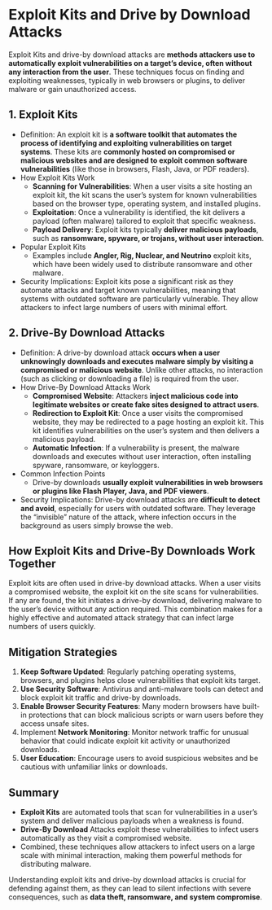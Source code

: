<br>

# Exploit Kits and Drive by Download Attacks
Exploit Kits and drive-by download attacks are **methods attackers use to automatically exploit vulnerabilities on a target’s device, often without any interaction from the user**. These techniques focus on finding and exploiting weaknesses, typically in web browsers or plugins, to deliver malware or gain unauthorized access.

## 1. Exploit Kits
  - Definition: An exploit kit is **a software toolkit that automates the process of identifying and exploiting vulnerabilities on target systems**. These kits are **commonly hosted on compromised or malicious websites and are designed to exploit common software vulnerabilities** (like those in browsers, Flash, Java, or PDF readers).
  - How Exploit Kits Work
    - **Scanning for Vulnerabilities**: When a user visits a site hosting an exploit kit, the kit scans the user’s system for known vulnerabilities based on the browser type, operating system, and installed plugins.
    - **Exploitation**: Once a vulnerability is identified, the kit delivers a payload (often malware) tailored to exploit that specific weakness.
    - **Payload Delivery**: Exploit kits typically **deliver malicious payloads**, such as **ransomware, spyware, or trojans, without user interaction**.
  - Popular Exploit Kits
    - Examples include **Angler, Rig, Nuclear, and Neutrino** exploit kits, which have been widely used to distribute ransomware and other malware.
  - Security Implications: Exploit kits pose a significant risk as they automate attacks and target known vulnerabilities, meaning that systems with outdated software are particularly vulnerable. They allow attackers to infect large numbers of users with minimal effort.

## 2. Drive-By Download Attacks
  - Definition: A drive-by download attack **occurs when a user unknowingly downloads and executes malware simply by visiting a compromised or malicious website**. Unlike other attacks, no interaction (such as clicking or downloading a file) is required from the user.
  - How Drive-By Download Attacks Work
    - **Compromised Website**: Attackers **inject malicious code into legitimate websites or create fake sites designed to attract users**.
    - **Redirection to Exploit Kit**: Once a user visits the compromised website, they may be redirected to a page hosting an exploit kit. This kit identifies vulnerabilities on the user’s system and then delivers a malicious payload.
    - **Automatic Infection**: If a vulnerability is present, the malware downloads and executes without user interaction, often installing spyware, ransomware, or keyloggers.
  - Common Infection Points
    - Drive-by downloads **usually exploit vulnerabilities in web browsers or plugins like Flash Player, Java, and PDF viewers**.
  - Security Implications: Drive-by download attacks are **difficult to detect and avoid**, especially for users with outdated software. They leverage the “invisible” nature of the attack, where infection occurs in the background as users simply browse the web.

## How Exploit Kits and Drive-By Downloads Work Together
Exploit kits are often used in drive-by download attacks. When a user visits a compromised website, the exploit kit on the site scans for vulnerabilities. If any are found, the kit initiates a drive-by download, delivering malware to the user’s device without any action required. This combination makes for a highly effective and automated attack strategy that can infect large numbers of users quickly.

## Mitigation Strategies
1. **Keep Software Updated**: Regularly patching operating systems, browsers, and plugins helps close vulnerabilities that exploit kits target.
2. **Use Security Software**: Antivirus and anti-malware tools can detect and block exploit kit traffic and drive-by downloads.
3. **Enable Browser Security Features**: Many modern browsers have built-in protections that can block malicious scripts or warn users before they access unsafe sites.
4. Implement **Network Monitoring**: Monitor network traffic for unusual behavior that could indicate exploit kit activity or unauthorized downloads.
5. **User Education**: Encourage users to avoid suspicious websites and be cautious with unfamiliar links or downloads.

## Summary
  - **Exploit Kits** are automated tools that scan for vulnerabilities in a user’s system and deliver malicious payloads when a weakness is found.
  - **Drive-By Download** Attacks exploit these vulnerabilities to infect users automatically as they visit a compromised website.
  - Combined, these techniques allow attackers to infect users on a large scale with minimal interaction, making them powerful methods for distributing malware.

Understanding exploit kits and drive-by download attacks is crucial for defending against them, as they can lead to silent infections with severe consequences, such as **data theft, ransomware, and system compromise**.  
<br>